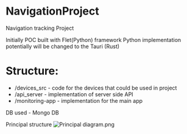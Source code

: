# NavigationProject
Navigation tracking Project

Initially POC built with Flet(Python) framework
Python implementation potentially will be changed to the Tauri (Rust)

# Structure:
* /devices_src - code for the devices that could be used in project
* /api_server - implementation of server side API 
* /monitoring-app - implementation for the main app

 DB used - Mongo DB




Principal structure
![Principal diagram.png](Principal%20diagram.png)
